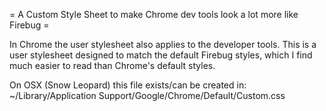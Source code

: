 = A Custom Style Sheet to make Chrome dev tools look a lot more like Firebug =

In Chrome the user stylesheet also applies to the developer tools.
This is a user stylesheet designed to match the default Firebug styles, which I find much 
easier to read than Chrome's default styles.

On OSX (Snow Leopard) this file exists/can be created in:
~/Library/Application Support/Google/Chrome/Default/Custom.css